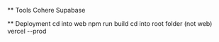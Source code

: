 ** Tools
Cohere
Supabase

** Deployment
cd into web
npm run build
cd into root folder (not web)
vercel --prod